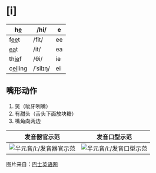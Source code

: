 # [i]

| h<u>e</u>      | /hi/     | e    |
| -------------- | -------- | ---- |
| f<u>ee</u>t    | /fit/    | ee   |
| <u>ea</u>t     | /it/     | ea   |
| th<u>ie</u>f   | /θi/     | ie   |
| c<u>ei</u>ling | /ˈsilɪŋ/ | ei   |



## 嘴形动作

1. 笑（呲牙咧嘴）
2. 有甜头（舌头下面放块糖）
3. 嘴角向两边

| 发音器官示范                                                 | 发音口型示范                                                 |
| ------------------------------------------------------------ | ------------------------------------------------------------ |
| ![半元音/iː/发音器官示范](https://upic.fassr.com/uPic/2023-12-25/23:34:14-8iY0nV_i1-1.gif) | ![半元音/iː/发音口型示范](https://upic.fassr.com/uPic/2023-12-25/23:33:38-eroMHL_i1.gif) |

图片来自：[巴士英语网](https://www.xiao84.com/)